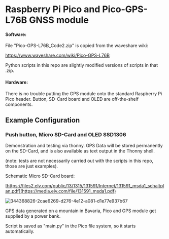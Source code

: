 # Raspberry Pi Pico and Pico-GPS-L76B GNSS module

#### Software:

File "Pico-GPS-L76B_Code2.zip" is copied from the waveshare wiki:

https://www.waveshare.com/wiki/Pico-GPS-L76B

Python scripts in this repo are slightly modified versions of scripts in that .zip.  

#### Hardware:

There is no trouble putting the GPS module onto the standard Raspberry Pi Pico header. Button, SD-Card board and OLED are off-the-shelf components.

## Example Configuration

### Push button, Micro SD-Card and OLED SSD1306

Demonstration and testing via thonny. GPS Data will be stored permanently on the SD-Card, and is also available as text output in the Thonny shell. 

(note: tests are not necessarily carried out with the scripts in this repo, those are just examples).

Schematic Micro SD-Card board:

[https://files2.elv.com/public/13/1315/131591/Internet/131591_msda1_schaltplan.pdf](https://media.elv.com/file/131591_msda1.pdf)

![344368826-2cae6269-d276-4e12-a081-d1e77e937b67](https://github.com/user-attachments/assets/c9d366d2-c749-4118-a355-9b1bc5232a29)

GPS data generated on a mountain in Bavaria, Pico and GPS module get supplied by a power bank.

Script is saved as "main.py" in the Pico file system, so it starts automatically.
